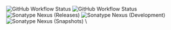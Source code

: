 ![GitHub Workflow Status](https://img.shields.io/github/actions/workflow/status/rainbowdashlabs/nexus-api-wrapper/verify.yml?branch=master&style=for-the-badge&label=Building)
![GitHub Workflow Status](https://img.shields.io/github/actions/workflow/status/rainbowdashlabs/nexus-api-wrapper/publish_to_nexus.yml?branch=master&style=for-the-badge&label=Publishing) \
![Sonatype Nexus (Releases)](https://img.shields.io/nexus/maven-releases/de.chojo/nexus-api-wrapper?label=Release&logo=Release&server=https%3A%2F%2Feldonexus.de&style=for-the-badge)
![Sonatype Nexus (Development)](https://img.shields.io/nexus/maven-dev/de.chojo/nexus-api-wrapper?label=DEV&logo=Release&server=https%3A%2F%2Feldonexus.de&style=for-the-badge)
![Sonatype Nexus (Snapshots)](https://img.shields.io/nexus/s/de.chojo/nexus-api-wrapper?color=orange&label=Snapshot&server=https%3A%2F%2Feldonexus.de&style=for-the-badge) \
